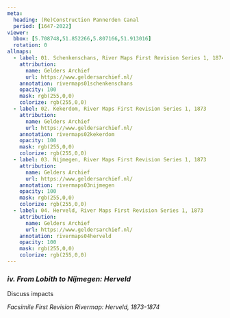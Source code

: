 ```yaml
---
meta:
  heading: (Re)Construction Pannerden Canal
  period: [1647-2022]
viewer:
  bbox: [5.708748,51.852266,5.807166,51.913016]
  rotation: 0
allmaps:
  - label: 01. Schenkenschans, River Maps First Revision Series 1, 1874
    attribution: 
      name: Gelders Archief
      url: https://www.geldersarchief.nl/
    annotation: rivermaps01schenkenschans
    opacity: 100
    mask: rgb(255,0,0)
    colorize: rgb(255,0,0)
  - label: 02. Kekerdom, River Maps First Revision Series 1, 1873
    attribution: 
      name: Gelders Archief
      url: https://www.geldersarchief.nl/
    annotation: rivermaps02kekerdom
    opacity: 100
    mask: rgb(255,0,0)
    colorize: rgb(255,0,0)
  - label: 03. Nijmegen, River Maps First Revision Series 1, 1873
    attribution: 
      name: Gelders Archief
      url: https://www.geldersarchief.nl/
    annotation: rivermaps03nijmegen
    opacity: 100
    mask: rgb(255,0,0)
    colorize: rgb(255,0,0)
  - label: 04. Herveld, River Maps First Revision Series 1, 1873
    attribution: 
      name: Gelders Archief
      url: https://www.geldersarchief.nl/
    annotation: rivermaps04herveld
    opacity: 100
    mask: rgb(255,0,0)
    colorize: rgb(255,0,0)
---
```


### _iv.    From Lobith to Nijmegen: Herveld_

Discuss impacts

_Facsimile First Revision Rivermap: Herveld, 1873-1874_
